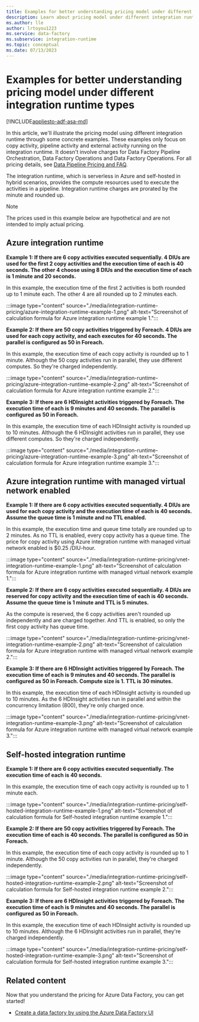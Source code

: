 ```yaml
---
title: Examples for better understanding pricing model under different integration runtime types
description: Learn about pricing model under different integration runtime types from some examples.
ms.author: lle
author: lrtoyou1223
ms.service: data-factory
ms.subservice: integration-runtime
ms.topic: conceptual
ms.date: 07/13/2023
---
```


# Examples for better understanding pricing model under different integration runtime types

[!INCLUDE[appliesto-adf-asa-md](includes/appliesto-adf-asa-md.md)]

In this article, we'll illustrate the pricing model using different integration runtime through some concrete examples. These examples only focus on copy activity, pipeline activity and external activity running on the integration runtime. It doesn't involve charges for Data Factory Pipeline Orchestration, Data Factory Operations and Data Factory Operations. For all pricing details, see [Data Pipeline Pricing and FAQ](pricing-concepts.md).

The integration runtime, which is serverless in Azure and self-hosted in hybrid scenarios, provides the compute resources used to execute the activities in a pipeline. Integration runtime charges are prorated by the minute and rounded up.

> [!NOTE] 
> The prices used in this example below are hypothetical and are not intended to imply actual pricing.

## Azure integration runtime

**Example 1: If there are 6 copy activities executed sequentially. 4 DIUs are used for the first 2 copy activities and the execution time of each is 40 seconds. The other 4 choose using 8 DIUs and the execution time of each is 1 minute and 20 seconds.**

In this example, the execution time of the first 2 activities is both rounded up to 1 minute each. The other 4 are all rounded up to 2 minutes each. 

:::image type="content" source="./media/integration-runtime-pricing/azure-integration-runtime-example-1.png" alt-text="Screenshot of calculation formula for Azure integration runtime example 1.":::


**Example 2: If there are 50 copy activities triggered by Foreach. 4 DIUs are used for each copy activity, and each executes for 40 seconds. The parallel is configured as 50 in Foreach.**

In this example, the execution time of each copy activity is rounded up to 1 minute. Although the 50 copy activities run in parallel, they use different computes. So they're charged independently. 

:::image type="content" source="./media/integration-runtime-pricing/azure-integration-runtime-example-2.png" alt-text="Screenshot of calculation formula for Azure integration runtime example 2.":::


**Example 3: If there are 6 HDInsight activities triggered by Foreach. The execution time of each is 9 minutes and 40 seconds. The parallel is configured as 50 in Foreach.**

In this example, the execution time of each HDInsight activity is rounded up to 10 minutes. Although the 6 HDInsight activities run in parallel, they use different computes. So they're charged independently. 

:::image type="content" source="./media/integration-runtime-pricing/azure-integration-runtime-example-3.png" alt-text="Screenshot of calculation formula for Azure integration runtime example 3.":::


## Azure integration runtime with managed virtual network enabled

**Example 1: If there are 6 copy activities executed sequentially. 4 DIUs are used for each copy activity and the execution time of each is 40 seconds. Assume the queue time is 1 minute and no TTL enabled.**

In this example, the execution time and queue time totally are rounded up to 2 minutes. As no TTL is enabled, every copy activity has a queue time. The price for copy activity using Azure integration runtime with managed virtual network enabled is $0.25 /DIU-hour.

:::image type="content" source="./media/integration-runtime-pricing/vnet-integration-runtime-example-1.png" alt-text="Screenshot of calculation formula for Azure integration runtime with managed virtual network example 1.":::

**Example 2: If there are 6 copy activities executed sequentially. 4 DIUs are reserved for copy activity and the execution time of each is 40 seconds. Assume the queue time is 1 minute and TTL is 5 minutes.**

As the compute is reserved, the 6 copy activities aren't rounded up independently and are charged together. And TTL is enabled, so only the first copy activity has queue time. 

:::image type="content" source="./media/integration-runtime-pricing/vnet-integration-runtime-example-2.png" alt-text="Screenshot of calculation formula for Azure integration runtime with managed virtual network example 2.":::

**Example 3: If there are 6 HDInsight activities triggered by Foreach. The execution time of each is 9 minutes and 40 seconds. The parallel is configured as 50 in Foreach. Compute size is 1. TTL is 30 minutes.**

In this example, the execution time of each HDInsight activity is rounded up to 10 minutes. As the 6 HDInsight activities run in parallel and within the concurrency limitation (800), they're only charged once. 

:::image type="content" source="./media/integration-runtime-pricing/vnet-integration-runtime-example-3.png" alt-text="Screenshot of calculation formula for Azure integration runtime with managed virtual network example 3.":::


## Self-hosted integration runtime

**Example 1: If there are 6 copy activities executed sequentially. The execution time of each is 40 seconds.**

In this example, the execution time of each copy activity is rounded up to 1 minute each. 

:::image type="content" source="./media/integration-runtime-pricing/self-hosted-integration-runtime-example-1.png" alt-text="Screenshot of calculation formula for Self-hosted integration runtime example 1.":::

**Example 2: If there are 50 copy activities triggered by Foreach. The execution time of each is 40 seconds. The parallel is configured as 50 in Foreach.**

In this example, the execution time of each copy activity is rounded up to 1 minute. Although the 50 copy activities run in parallel, they're charged independently.

:::image type="content" source="./media/integration-runtime-pricing/self-hosted-integration-runtime-example-2.png" alt-text="Screenshot of calculation formula for Self-hosted integration runtime example 2.":::

**Example 3: If there are 6 HDInsight activities triggered by Foreach. The execution time of each is 9 minutes and 40 seconds. The parallel is configured as 50 in Foreach.**

In this example, the execution time of each HDInsight activity is rounded up to 10 minutes. Although the 6 HDInsight activities run in parallel, they're charged independently.

:::image type="content" source="./media/integration-runtime-pricing/self-hosted-integration-runtime-example-3.png" alt-text="Screenshot of calculation formula for Self-hosted integration runtime example 3.":::


## Related content

Now that you understand the pricing for Azure Data Factory, you can get started!

- [Create a data factory by using the Azure Data Factory UI](quickstart-create-data-factory-portal.md)